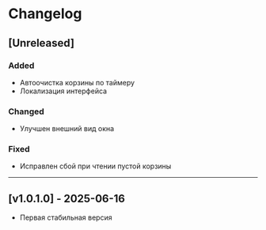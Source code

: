 # Changelog

## [Unreleased]

### Added
- Автоочистка корзины по таймеру
- Локализация интерфейса

### Changed
- Улучшен внешний вид окна

### Fixed
- Исправлен сбой при чтении пустой корзины

---

## [v1.0.1.0] - 2025-06-16

- Первая стабильная версия
